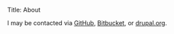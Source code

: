 Title: About


I may be contacted via [GitHub][1], [Bitbucket][2], or [drupal.org][3].

[1]: https://github.com/sethfischer
[2]: https://bitbucket.org/sethfischer
[3]: https://www.drupal.org/u/sethfischer

